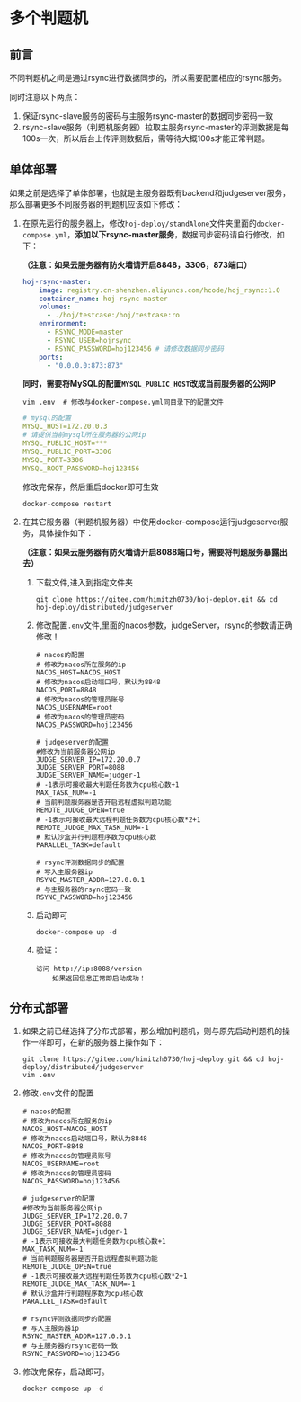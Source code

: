 # 多个判题机

## 前言

不同判题机之间是通过rsync进行数据同步的，所以需要配置相应的rsync服务。

同时注意以下两点：

1. 保证rsync-slave服务的密码与主服务rsync-master的数据同步密码一致
2. rsync-slave服务（判题机服务器）拉取主服务rsync-master的评测数据是每100s一次，所以后台上传评测数据后，需等待大概100s才能正常判题。

## 单体部署

如果之前是选择了单体部署，也就是主服务器既有backend和judgeserver服务，那么部署更多不同服务器的判题机应该如下修改：

1. 在原先运行的服务器上，修改`hoj-deploy/standAlone`文件夹里面的`docker-compose.yml`，**添加以下rsync-master服务**，数据同步密码请自行修改，如下：

   **（注意：如果云服务器有防火墙请开启8848，3306，873端口）**

   ```yaml
   hoj-rsync-master:
       image: registry.cn-shenzhen.aliyuncs.com/hcode/hoj_rsync:1.0
       container_name: hoj-rsync-master
       volumes:
         - ./hoj/testcase:/hoj/testcase:ro
       environment:
         - RSYNC_MODE=master
         - RSYNC_USER=hojrsync 
         - RSYNC_PASSWORD=hoj123456 # 请修改数据同步密码
       ports:
         - "0.0.0.0:873:873"
   ```

   **同时，需要将MySQL的配置`MYSQL_PUBLIC_HOST`改成当前服务器的公网IP**

   ```shell
   vim .env  # 修改与docker-compose.yml同目录下的配置文件
   ```

   ```yaml
   # mysql的配置
   MYSQL_HOST=172.20.0.3
   # 请提供当前mysql所在服务器的公网ip
   MYSQL_PUBLIC_HOST=***
   MYSQL_PUBLIC_PORT=3306
   MYSQL_PORT=3306
   MYSQL_ROOT_PASSWORD=hoj123456
   ```
   修改完保存，然后重启docker即可生效
   ```shell
   docker-compose restart
   ```
2. 在其它服务器（判题机服务器）中使用docker-compose运行judgeserver服务，具体操作如下：

   **（注意：如果云服务器有防火墙请开启8088端口号，需要将判题服务暴露出去）**


   1. 下载文件,进入到指定文件夹

      ```shell
      git clone https://gitee.com/himitzh0730/hoj-deploy.git && cd hoj-deploy/distributed/judgeserver
      ```

   2. 修改配置`.env`文件,里面的nacos参数，judgeServer，rsync的参数请正确修改！

      ```properties
      # nacos的配置
      # 修改为nacos所在服务的ip
      NACOS_HOST=NACOS_HOST
      # 修改为nacos启动端口号，默认为8848
      NACOS_PORT=8848
      # 修改为nacos的管理员账号
      NACOS_USERNAME=root
      # 修改为nacos的管理员密码
      NACOS_PASSWORD=hoj123456

      # judgeserver的配置
      #修改为当前服务器公网ip
      JUDGE_SERVER_IP=172.20.0.7
      JUDGE_SERVER_PORT=8088
      JUDGE_SERVER_NAME=judger-1
      # -1表示可接收最大判题任务数为cpu核心数+1
      MAX_TASK_NUM=-1
      # 当前判题服务器是否开启远程虚拟判题功能
      REMOTE_JUDGE_OPEN=true
      # -1表示可接收最大远程判题任务数为cpu核心数*2+1
      REMOTE_JUDGE_MAX_TASK_NUM=-1
      # 默认沙盒并行判题程序数为cpu核心数
      PARALLEL_TASK=default

      # rsync评测数据同步的配置
      # 写入主服务器ip
      RSYNC_MASTER_ADDR=127.0.0.1
      # 与主服务器的rsync密码一致
      RSYNC_PASSWORD=hoj123456
      ```

   3. 启动即可

      ```shell
      docker-compose up -d
      ```

   4. 验证：

      ```
      访问 http://ip:8088/version
      	  如果返回信息正常即启动成功！
      ```


## 分布式部署

1. 如果之前已经选择了分布式部署，那么增加判题机，则与原先启动判题机的操作一样即可，在新的服务器上操作如下：

   ```shell
   git clone https://gitee.com/himitzh0730/hoj-deploy.git && cd hoj-deploy/distributed/judgeserver
   vim .env
   ```

2. 修改`.env`文件的配置

   ```properties
   # nacos的配置
   # 修改为nacos所在服务的ip
   NACOS_HOST=NACOS_HOST
   # 修改为nacos启动端口号，默认为8848
   NACOS_PORT=8848
   # 修改为nacos的管理员账号
   NACOS_USERNAME=root
   # 修改为nacos的管理员密码
   NACOS_PASSWORD=hoj123456

   # judgeserver的配置
   #修改为当前服务器公网ip
   JUDGE_SERVER_IP=172.20.0.7
   JUDGE_SERVER_PORT=8088
   JUDGE_SERVER_NAME=judger-1
   # -1表示可接收最大判题任务数为cpu核心数+1
   MAX_TASK_NUM=-1
   # 当前判题服务器是否开启远程虚拟判题功能
   REMOTE_JUDGE_OPEN=true
   # -1表示可接收最大远程判题任务数为cpu核心数*2+1
   REMOTE_JUDGE_MAX_TASK_NUM=-1
   # 默认沙盒并行判题程序数为cpu核心数
   PARALLEL_TASK=default

   # rsync评测数据同步的配置
   # 写入主服务器ip
   RSYNC_MASTER_ADDR=127.0.0.1
   # 与主服务器的rsync密码一致
   RSYNC_PASSWORD=hoj123456
   ```

3. 修改完保存，启动即可。

   ```shell
   docker-compose up -d
   ```